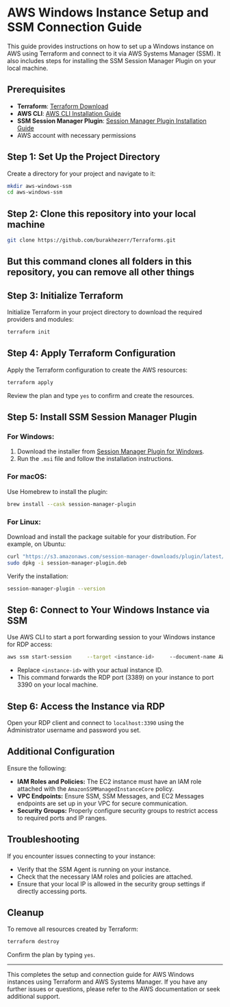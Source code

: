 
# AWS Windows Instance Setup and SSM Connection Guide

This guide provides instructions on how to set up a Windows instance on AWS using Terraform and connect to it via AWS Systems Manager (SSM). It also includes steps for installing the SSM Session Manager Plugin on your local machine.

## Prerequisites

- **Terraform**: [Terraform Download](https://www.terraform.io/downloads.html)
- **AWS CLI**: [AWS CLI Installation Guide](https://docs.aws.amazon.com/cli/latest/userguide/getting-started-install.html)
- **SSM Session Manager Plugin**: [Session Manager Plugin Installation Guide](https://docs.aws.amazon.com/systems-manager/latest/userguide/session-manager-working-with-install-plugin.html)
- AWS account with necessary permissions

## Step 1: Set Up the Project Directory

Create a directory for your project and navigate to it:

```bash
mkdir aws-windows-ssm
cd aws-windows-ssm
```

## Step 2: Clone this repository into your local machine

```bash
git clone https://github.com/burakhezerr/Terraforms.git
```

## But this command clones all folders in this repository, you can remove all other things 

## Step 3: Initialize Terraform

Initialize Terraform in your project directory to download the required providers and modules:

```bash
terraform init
```

## Step 4: Apply Terraform Configuration

Apply the Terraform configuration to create the AWS resources:

```bash
terraform apply
```

Review the plan and type `yes` to confirm and create the resources.

## Step 5: Install SSM Session Manager Plugin

### For Windows:

1. Download the installer from [Session Manager Plugin for Windows](https://docs.aws.amazon.com/systems-manager/latest/userguide/session-manager-working-with-install-plugin.html#install-plugin-windows).
2. Run the `.msi` file and follow the installation instructions.

### For macOS:

Use Homebrew to install the plugin:

```bash
brew install --cask session-manager-plugin
```

### For Linux:

Download and install the package suitable for your distribution. For example, on Ubuntu:

```bash
curl "https://s3.amazonaws.com/session-manager-downloads/plugin/latest/ubuntu_64bit/session-manager-plugin.deb" -o "session-manager-plugin.deb"
sudo dpkg -i session-manager-plugin.deb
```

Verify the installation:

```bash
session-manager-plugin --version
```

## Step 6: Connect to Your Windows Instance via SSM

Use AWS CLI to start a port forwarding session to your Windows instance for RDP access:

```bash
aws ssm start-session     --target <instance-id>     --document-name AWS-StartPortForwardingSessionToRemoteHost     --parameters '{"host":["127.0.0.1"],"portNumber":["3389"],"localPortNumber":["3390"]}'
```

- Replace `<instance-id>` with your actual instance ID.
- This command forwards the RDP port (3389) on your instance to port 3390 on your local machine.

## Step 6: Access the Instance via RDP

Open your RDP client and connect to `localhost:3390` using the Administrator username and password you set.

## Additional Configuration

Ensure the following:

- **IAM Roles and Policies:** The EC2 instance must have an IAM role attached with the `AmazonSSMManagedInstanceCore` policy.
- **VPC Endpoints:** Ensure SSM, SSM Messages, and EC2 Messages endpoints are set up in your VPC for secure communication.
- **Security Groups:** Properly configure security groups to restrict access to required ports and IP ranges.

## Troubleshooting

If you encounter issues connecting to your instance:

- Verify that the SSM Agent is running on your instance.
- Check that the necessary IAM roles and policies are attached.
- Ensure that your local IP is allowed in the security group settings if directly accessing ports.

## Cleanup

To remove all resources created by Terraform:

```bash
terraform destroy
```

Confirm the plan by typing `yes`.

---

This completes the setup and connection guide for AWS Windows instances using Terraform and AWS Systems Manager. If you have any further issues or questions, please refer to the AWS documentation or seek additional support.
